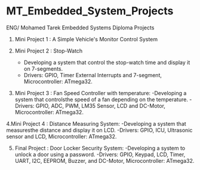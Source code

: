 # MT_Embedded_System_Projects

ENG/ Mohamed Tarek Embedded Systems Diploma Projects

1. Mini Project 1 : A Simple Vehicle's Monitor Control System

2. Mini Project 2 : Stop-Watch
   - Developing a system that control the stop-watch time and display it on 7-segments.
   - Drivers: GPIO, Timer External Interrupts and 7-segment, Microcontroller: ATmega32.

3. Mini Project 3 : Fan Speed Controller with temperature:
   -Developing a system that controlsthe speed of a fan depending on the temperature.
   -Drivers: GPIO, ADC, PWM, LM35 Sensor, LCD and DC-Motor, Microcontroller: ATmega32.

 4.Mini Project 4 : Distance Measuring System:
   -Developing a system that measuresthe distance and display it on LCD.
   -Drivers: GPIO, ICU, Ultrasonic sensor and LCD, Microcontroller: ATmega32.

5. Final Project : Door Locker Security System:
   -Developing a system to unlock a door using a password.
   -Drivers: GPIO, Keypad, LCD, Timer, UART, I2C, EEPROM, Buzzer, and DC-Motor, Microcontroller: ATmega32.
